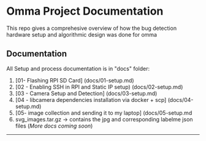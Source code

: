 # Omma Project Documentation

This repo gives a comprehesive overview of how the bug detection hardware setup and algorithmic design was done for omma

## Documentation

All Setup and process documentation is in "docs" folder:

1. [01- Flashing RPI SD Card] (docs/01-setup.md)
2. [02 - Enabling SSH in RPI and Static IP setup) (docs/02-setup.md)
3. [03 - Camera Setup and Detection] (docs/03-setup.md)
4. [04 - libcamera dependencies installation via docker + scp] (docs/04-setup.md)
5. [05- image collection and sending it to my laptop] (docs/05-setup.md
6. svg_images.tar.gz -> contains the jpg and  corresponding labelme json files 
(*More docs coming soon*)

---
